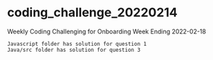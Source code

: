 # coding_challenge_20220214
Weekly Coding Challenging for Onboarding Week Ending 2022-02-18

    Javascript folder has solution for question 1
    Java/src folder has solution for question 3
